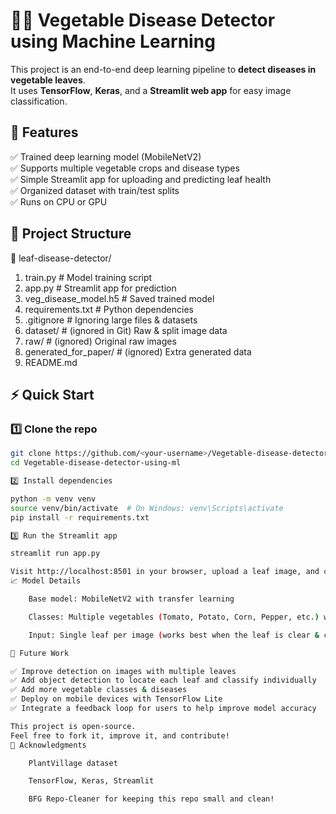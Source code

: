 # 🥦🌿 Vegetable Disease Detector using Machine Learning

This project is an end-to-end deep learning pipeline to **detect diseases in vegetable leaves**.  
It uses **TensorFlow**, **Keras**, and a **Streamlit web app** for easy image classification.


## 🚀 Features

✅ Trained deep learning model (MobileNetV2)  
✅ Supports multiple vegetable crops and disease types  
✅ Simple Streamlit app for uploading and predicting leaf health  
✅ Organized dataset with train/test splits  
✅ Runs on CPU or GPU


## 📁 Project Structure

📂 leaf-disease-detector/

1. train.py # Model training script
2. app.py # Streamlit app for prediction
3. veg_disease_model.h5 # Saved trained model
4. requirements.txt # Python dependencies
5. .gitignore # Ignoring large files & datasets
6. dataset/ # (ignored in Git) Raw & split image data
7. raw/ # (ignored) Original raw images
8. generated_for_paper/ # (ignored) Extra generated data
9. README.md


## ⚡️ Quick Start

### 1️⃣ Clone the repo
```bash
git clone https://github.com/<your-username>/Vegetable-disease-detector-using-ml.git
cd Vegetable-disease-detector-using-ml

2️⃣ Install dependencies

python -m venv venv
source venv/bin/activate  # On Windows: venv\Scripts\activate
pip install -r requirements.txt

3️⃣ Run the Streamlit app

streamlit run app.py

Visit http://localhost:8501 in your browser, upload a leaf image, and check the prediction!
📈 Model Details

    Base model: MobileNetV2 with transfer learning

    Classes: Multiple vegetables (Tomato, Potato, Corn, Pepper, etc.) with healthy & diseased states

    Input: Single leaf per image (works best when the leaf is clear & centered)

🔮 Future Work

✅ Improve detection on images with multiple leaves
✅ Add object detection to locate each leaf and classify individually
✅ Add more vegetable classes & diseases
✅ Deploy on mobile devices with TensorFlow Lite
✅ Integrate a feedback loop for users to help improve model accuracy

This project is open-source.
Feel free to fork it, improve it, and contribute!
🙌 Acknowledgments

    PlantVillage dataset

    TensorFlow, Keras, Streamlit

    BFG Repo-Cleaner for keeping this repo small and clean!
